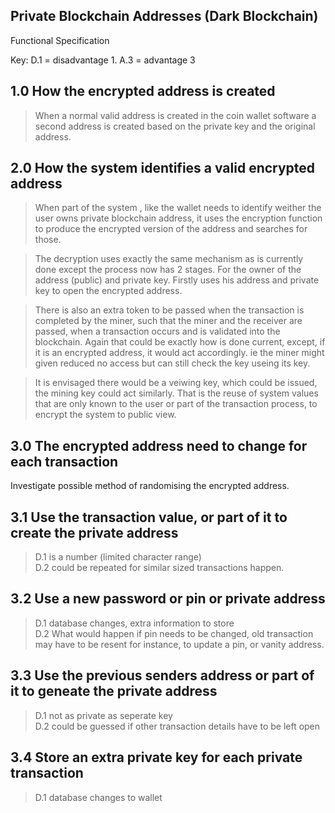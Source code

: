 Private Blockchain Addresses (Dark Blockchain)
----------------------------------------------  
Functional Specification  

Key: D.1 = disadvantage 1. A.3 = advantage 3

1.0 How the encrypted address is created
----------------------------------------
> When a normal valid address is created in the coin wallet software a second address is created based on the private key and the original address.

2.0 How the system identifies a valid encrypted address
-------------------------------------------------------
> When part of the system , like the wallet needs to identify weither the user owns private blockchain address, it uses the encryption function to produce the encrypted version of the address and searches for those.  
  
> The decryption uses exactly the same mechanism as is currently done except the process now has 2 stages. For the owner of the address (public) and private key. Firstly uses his address and private key to open the encrypted address.  
  
> There is also an extra token to be passed when the transaction is completed by the miner, such that the miner and the receiver are passed, when a transaction occurs and is validated into the blockchain. Again that could be exactly how is done current, except, if it is an encrypted address, it would act accordingly. ie the miner might given reduced no access but can still check the key useing its key.  
  
> It is envisaged there would be a veiwing key, which could be issued, the mining key could act similarly. That is the reuse of system values that are only known to the user or part of the transaction process, to encrypt the system to public view.  
  
3.0 The encrypted address need to change for each transaction  
-------------------------------------------------------------  
Investigate possible method of randomising the encrypted address.  
  
3.1 Use the transaction value, or part of it to create the private address  
--------------------------------------------------------------------------  
> D.1 is a number (limited character range)  
> D.2 could be repeated for similar sized transactions happen.  

3.2 Use a new password or pin or private address  
------------------------------------------------  
> D.1 database changes, extra information to store  
> D.2 What would happen if pin needs to be changed, old transaction may have to be resent for instance, to update a pin, or vanity address.

3.3 Use the previous senders address or part of it to geneate the private address  
---------------------------------------------------------------------------------  
> D.1  not as private as seperate key  
> D.2  could be guessed if other transaction details have to be left open

3.4 Store an extra private key for each private transaction  
-----------------------------------------------------------  
> D.1 database changes to wallet  